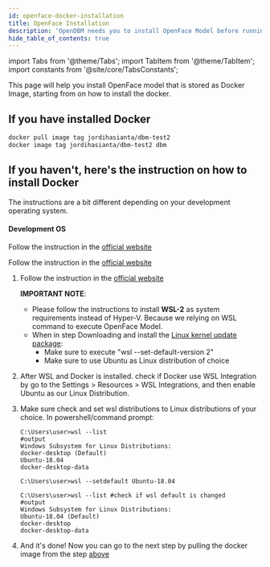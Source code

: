 ```yaml
---
id: openface-docker-installation
title: OpenFace Installation
description: 'OpenDBM needs you to install OpenFace Model before running OpenDBM Facial and Movement components'
hide_table_of_contents: true
---
```


import Tabs from '@theme/Tabs'; import TabItem from '@theme/TabItem'; import constants from '@site/core/TabsConstants';

This page will help you install OpenFace model that is stored as Docker Image, starting from on how to install the docker.


<Tabs groupId="guide" defaultValue={constants.defaultGuideDocker} values={constants.guidesDocker}>
<TabItem value={constants.defaultGuideDocker}>

## If you have installed Docker 

```bash
docker pull image tag jordihasianta/dbm-test2
docker image tag jordihasianta/dbm-test2 dbm
```

## If you haven't, here's the instruction on how to install Docker


The instructions are a bit different depending on your development operating system.

#### Development OS

<Tabs groupId="os" defaultValue={constants.defaultOs} values={constants.oses} className="pill-tabs">
<TabItem value="macos">

Follow the instruction in the [official website](https://docs.docker.com/desktop/install/mac-install/)

</TabItem>
<TabItem value="linux">

Follow the instruction in the [official website](https://docs.docker.com/desktop/install/linux-install/)


</TabItem>
<TabItem value="windows">

1. Follow the instruction in the [official website](https://docs.docker.com/desktop/install/windows-install/)

    **IMPORTANT NOTE**: 
   * Please follow the instructions to install **WSL-2** as system requirements instead of Hyper-V. Because we relying on WSL command to execute OpenFace Model.
   * When in step Downloading and install the [Linux kernel update package](https://docs.microsoft.com/en-us/windows/wsl/install-manual#step-4---download-the-linux-kernel-update-package):
     * Make sure to execute "wsl --set-default-version 2"
     * Make sure to use Ubuntu as Linux distribution of choice
2. After WSL and Docker is installed. check if Docker use WSL Integration by go to the Settings > Resources > WSL Integrations, and then enable Ubuntu as our Linux Distribution.


3. Make sure check and set wsl distributions to Linux distributions of your choice. In powershell/command prompt:
    ```shell
    C:\Users\user>wsl --list
    #output
    Windows Subsystem for Linux Distributions:
    docker-desktop (Default)
    Ubuntu-18.04
    docker-desktop-data
   
    C:\Users\user>wsl --setdefault Ubuntu-18.04

    C:\Users\user>wsl --list #check if wsl default is changed
    #output
    Windows Subsystem for Linux Distributions:
    Ubuntu-18.04 (Default)
    docker-desktop
    docker-desktop-data
    ```
4. And it's done! Now you can go to the next step by pulling the docker image from the step [above](#top)



</TabItem>
</Tabs>

</TabItem>
</Tabs>



